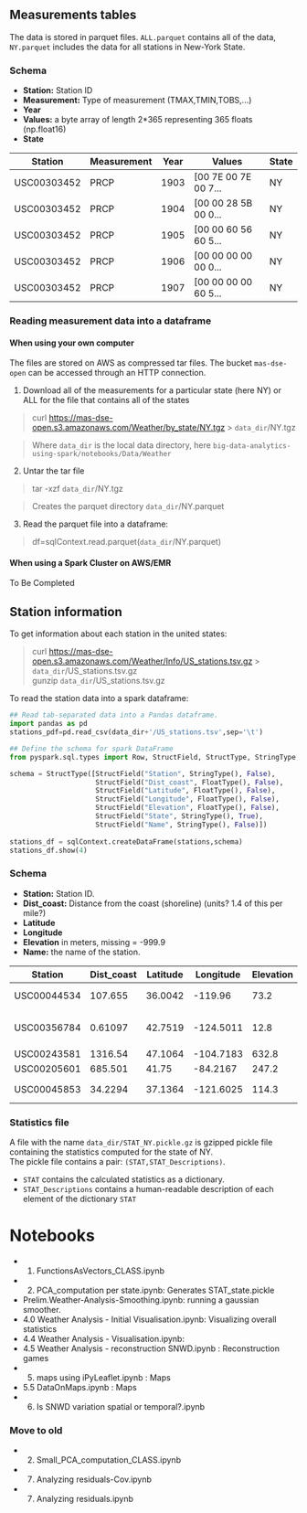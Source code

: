 ## Measurements tables

The data is stored in parquet files. `ALL.parquet` contains all of the data, `NY.parquet` includes the data for all stations in New-York State.

### Schema

* **Station:** Station ID
* **Measurement:** Type of measurement (TMAX,TMIN,TOBS,...)
* **Year**
* **Values:** a byte array of length 2*365 representing 365 floats (np.float16)
* **State**

|    Station|Measurement|Year|              Values|State|
|-----------|-----------|----|--------------------|-----|
|USC00303452|       PRCP|1903|[00 7E 00 7E 00 7...|   NY|
|USC00303452|       PRCP|1904|[00 00 28 5B 00 0...|   NY|
|USC00303452|       PRCP|1905|[00 00 60 56 60 5...|   NY|
|USC00303452|       PRCP|1906|[00 00 00 00 00 0...|   NY|
|USC00303452|       PRCP|1907|[00 00 00 00 60 5...|   NY|

### Reading measurement data into a dataframe

#### When using your own computer
The files are stored on AWS as compressed tar files. The bucket `mas-dse-open` can be accessed through an HTTP connection. 

1) Download all of the measurements for a particular state (here NY) or ALL for the file that contains all of the states


> curl https://mas-dse-open.s3.amazonaws.com/Weather/by_state/NY.tgz 
  \> `data_dir`/NY.tgz

> Where `data_dir` is the local data directory, here `big-data-analytics-using-spark/notebooks/Data/Weather`

2) Untar the tar file 

> tar -xzf `data_dir`/NY.tgz

> Creates the parquet directory `data_dir`/NY.parquet

3) Read the parquet file into a dataframe:

> df=sqlContext.read.parquet(`data_dir`/NY.parquet)

#### When using a Spark Cluster on AWS/EMR

To Be Completed

## Station information

To get information about each station in the united states:

> curl https://mas-dse-open.s3.amazonaws.com/Weather/Info/US_stations.tsv.gz > `data_dir`/US\_stations.tsv.gz    
> gunzip `data_dir`/US\_stations.tsv.gz 

To read the station data into a spark dataframe:

```python 
## Read tab-separated data into a Pandas dataframe.
import pandas as pd
stations_pdf=pd.read_csv(data_dir+'/US_stations.tsv',sep='\t')

## Define the schema for spark DataFrame
from pyspark.sql.types import Row, StructField, StructType, StringType, IntegerType, FloatType

schema = StructType([StructField("Station", StringType(), False),
                     StructField("Dist_coast", FloatType(), False),
                     StructField("Latitude", FloatType(), False),
                     StructField("Longitude", FloatType(), False),
                     StructField("Elevation", FloatType(), False),
                     StructField("State", StringType(), True),                  
                     StructField("Name", StringType(), False)])
                     
stations_df = sqlContext.createDataFrame(stations,schema)
stations_df.show(4)                
```
### Schema
* **Station:** Station ID.
* **Dist\_coast:** Distance from the coast (shoreline) (units? 1.4 of this  per mile?)
* **Latitude**
* **Longitude**
* **Elevation** in meters, missing = -999.9
* **Name:** the name of the station.

|    Station|Dist_coast|Latitude|Longitude|Elevation|State|            Name|
|-----------|----------|--------|---------|---------|-----|----------------|
|USC00044534|   107.655| 36.0042|  -119.96|     73.2|   CA|  KETTLEMAN CITY|
|USC00356784|   0.61097| 42.7519|-124.5011|     12.8|   OR|PORT ORFORD NO 2|
|USC00243581|   1316.54| 47.1064|-104.7183|    632.8|   MT|        GLENDIVE|
|USC00205601|   685.501|   41.75| -84.2167|    247.2|   MI|         MORENCI|
|USC00045853|   34.2294| 37.1364|-121.6025|    114.3|   CA|         MORGAN HILL|


### Statistics file

A file with the name `data_dir/STAT_NY.pickle.gz` is gzipped pickle file containing the statistics computed for the state of NY.  
The pickle file contains a pair: `(STAT,STAT_Descriptions)`. 
* `STAT` contains the calculated statistics as a dictionary. 
* `STAT_Descriptions` contains a human-readable description of each element of the dictionary `STAT`


# Notebooks

* 1. FunctionsAsVectors_CLASS.ipynb
* 2. PCA\_computation per state.ipynb: Generates STAT_state.pickle
* Prelim.Weather-Analysis-Smoothing.ipynb: running a gaussian smoother.
* 4.0 Weather Analysis - Initial Visualisation.ipynb: Visualizing overall statistics
* 4.4 Weather Analysis - Visualisation.ipynb: 
* 4.5 Weather Analysis - reconstruction SNWD.ipynb : Reconstruction games
* 5. maps using iPyLeaflet.ipynb  : Maps
* 5.5 DataOnMaps.ipynb : Maps
* 6. Is SNWD variation spatial or temporal?.ipynb

### Move to old
* 2. Small\_PCA_computation_CLASS.ipynb
* 7. Analyzing residuals-Cov.ipynb
* 7. Analyzing residuals.ipynb

